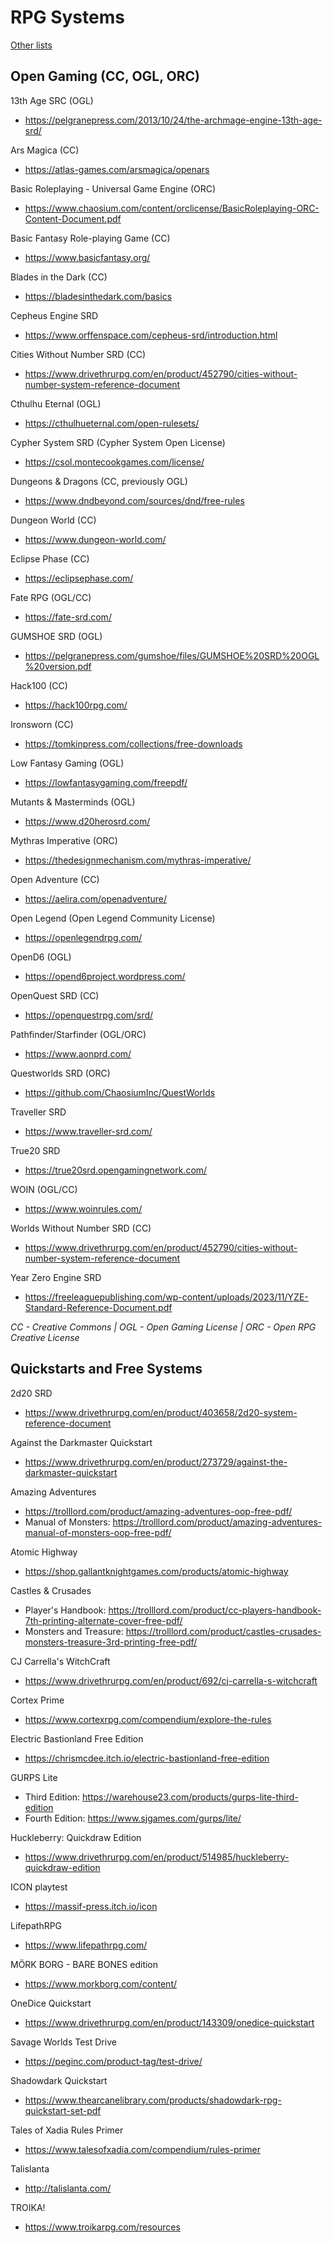 # RPG Systems

[Other lists](../README.md)

## Open Gaming (CC, OGL, ORC)

13th Age SRC (OGL)
- https://pelgranepress.com/2013/10/24/the-archmage-engine-13th-age-srd/

Ars Magica (CC)
- https://atlas-games.com/arsmagica/openars

Basic Roleplaying - Universal Game Engine (ORC)
- https://www.chaosium.com/content/orclicense/BasicRoleplaying-ORC-Content-Document.pdf

Basic Fantasy Role-playing Game (CC)
- https://www.basicfantasy.org/

Blades in the Dark (CC)
- https://bladesinthedark.com/basics

Cepheus Engine SRD
- https://www.orffenspace.com/cepheus-srd/introduction.html

Cities Without Number SRD (CC)
- https://www.drivethrurpg.com/en/product/452790/cities-without-number-system-reference-document

Cthulhu Eternal (OGL)
- https://cthulhueternal.com/open-rulesets/

Cypher System SRD (Cypher System Open License)
- https://csol.montecookgames.com/license/

Dungeons & Dragons (CC, previously OGL)
- https://www.dndbeyond.com/sources/dnd/free-rules

Dungeon World (CC)
- https://www.dungeon-world.com/

Eclipse Phase (CC)
- https://eclipsephase.com/

Fate RPG (OGL/CC)
- https://fate-srd.com/

GUMSHOE SRD (OGL)
- https://pelgranepress.com/gumshoe/files/GUMSHOE%20SRD%20OGL%20version.pdf

Hack100 (CC)
- https://hack100rpg.com/

Ironsworn (CC)
- https://tomkinpress.com/collections/free-downloads

Low Fantasy Gaming (OGL)
- https://lowfantasygaming.com/freepdf/

Mutants & Masterminds (OGL)
- https://www.d20herosrd.com/

Mythras Imperative (ORC)
- https://thedesignmechanism.com/mythras-imperative/

Open Adventure (CC)
- https://aelira.com/openadventure/

Open Legend (Open Legend Community License)
- https://openlegendrpg.com/

OpenD6 (OGL)
- https://opend6project.wordpress.com/

OpenQuest SRD (CC)
- https://openquestrpg.com/srd/

Pathfinder/Starfinder (OGL/ORC)
- https://www.aonprd.com/

Questworlds SRD (ORC)
- https://github.com/ChaosiumInc/QuestWorlds

Traveller SRD
- https://www.traveller-srd.com/

True20 SRD
- https://true20srd.opengamingnetwork.com/

WOIN (OGL/CC)
- https://www.woinrules.com/

Worlds Without Number SRD (CC)
- https://www.drivethrurpg.com/en/product/452790/cities-without-number-system-reference-document

Year Zero Engine SRD
- https://freeleaguepublishing.com/wp-content/uploads/2023/11/YZE-Standard-Reference-Document.pdf

_CC - Creative Commons | OGL - Open Gaming License | ORC - Open RPG Creative License_

## Quickstarts and Free Systems

2d20 SRD
- https://www.drivethrurpg.com/en/product/403658/2d20-system-reference-document

Against the Darkmaster Quickstart
- https://www.drivethrurpg.com/en/product/273729/against-the-darkmaster-quickstart

Amazing Adventures
- https://trolllord.com/product/amazing-adventures-oop-free-pdf/
- Manual of Monsters: https://trolllord.com/product/amazing-adventures-manual-of-monsters-oop-free-pdf/

Atomic Highway
- https://shop.gallantknightgames.com/products/atomic-highway

Castles & Crusades
- Player's Handbook: https://trolllord.com/product/cc-players-handbook-7th-printing-alternate-cover-free-pdf/
- Monsters and Treasure: https://trolllord.com/product/castles-crusades-monsters-treasure-3rd-printing-free-pdf/

CJ Carrella's WitchCraft
- https://www.drivethrurpg.com/en/product/692/cj-carrella-s-witchcraft

Cortex Prime
- https://www.cortexrpg.com/compendium/explore-the-rules

Electric Bastionland Free Edition
- https://chrismcdee.itch.io/electric-bastionland-free-edition

GURPS Lite
- Third Edition: https://warehouse23.com/products/gurps-lite-third-edition
- Fourth Edition: https://www.sjgames.com/gurps/lite/

Huckleberry: Quickdraw Edition
- https://www.drivethrurpg.com/en/product/514985/huckleberry-quickdraw-edition

ICON playtest
- https://massif-press.itch.io/icon

LifepathRPG
- https://www.lifepathrpg.com/

MÖRK BORG - BARE BONES edition
- https://www.morkborg.com/content/

OneDice Quickstart
- https://www.drivethrurpg.com/en/product/143309/onedice-quickstart

Savage Worlds Test Drive
- https://peginc.com/product-tag/test-drive/

Shadowdark Quickstart
- https://www.thearcanelibrary.com/products/shadowdark-rpg-quickstart-set-pdf

Tales of Xadia Rules Primer
- https://www.talesofxadia.com/compendium/rules-primer

Talislanta
- http://talislanta.com/

TROIKA!
- https://www.troikarpg.com/resources
